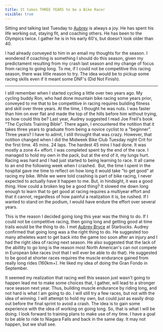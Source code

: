 ---title: It takes THREE YEARS to be a Bike Racervisible: true---Sitting and talking last Tuesday to [Aubrey][7] is always a joy. He has spent his life working out, staying fit, and coaching others. He has been to the Olympics twice. I gather he is in his early 60's, but doesn't look older than 40.

I had already conveyed to him in an email my thoughts for the season. I wondered if coaching is something I should do this season, given my predictament resulting from my crash last season and my change of focus from racing to going long. To me, if I could not be competitive this racing season, there was little reason to try. The idea would be to pickup some racing skills even if it meant some DNF's (Did Not Finish).

<hr id="system-readmore" />


I still remember when I started cycling a little over two years ago. My cycling buddy Ron, who had done mountain bike racing some years prior, conveyed to me that to be competitive in racing requires building fitness and skill over three years. At the time, I thought he was nuts. I was faster than him on ever flat and made the top of the hills before him without trying, so how could this be? Last year, Audrey suggested I read Joe Freil's book "The Cyclists Training Bible". There again, I encountered the notition that it takes three years to graduate from being a novice cyclist to a "beginner". Three years? I have to admit, I still throught that was crazy. However, that notition changed when I did the Midweek Bike Club Tuesday night Crit for the first time. 45 mins. 24 laps. The hardest 45 mins I had done. It was mostly a zone 4+ effort. I was completed spent by the end of the race. I managed to hold my own in the pack, but at the end of it, my lungs hurt. Racing was hard and I had just started to being learning to race. It all came to an end the following week when I crashed.&nbsp; But, the time I spent in the hospital gave me time to reflect on how long it would take "to get good" at racing my bike. While we were told crashing is part of bike racing, I never expected to actually have it happen to me. But, in hindsight, it was a good thing. How could a broken leg be a good thing? It slowed me down long enough to learn that to get good at racing requires a multiyear effort and that it cannot, regardless of how painful a realization it is, be rushed. If I wanted to stand on the podium, I would have endure the effort over several years.

This is the reason I decided going long this year was the thing to do. If I could not be competitive racing, then going long and getting good at time trails would be the thing to do. I met [Aubrey Bryce][7] at Starbucks. Audrey confirmed that going long was a the right thing to do. He suggested too many atheletes want to get back into the game too soon after an injury and I had the right idea of racing next season. He also suggested that the lack of the abiltity to go long is the reason most North American's can not compete in European bike races (not that I will ever be able to do that). He suggested to be good at shorter races requires the muscle endurance gained from really long rides (160km+). He liked my idea of doing the Gran Fondo in September.

It seemed my realization that racing well this season just wasn't going to happen lead me to make some choices that, I gather, will lead to a stronger race season next year. Thus, building muscle endurance by riding long, and not hard is what I am going to do. I will still try a few races, but not with the idea of winning. I will attempt to hold my own, but could just as easily drop out before the final sprint to avoid a crash. The idea is to gain some experience with the idea of working on going long. So, that is what I will be doing. I look forward to training plans to make use of my time. I have a goal to be able to ride to Niagara Falls and back in the same day. It may not happen, but we shall see.

 

 [7]: http://www.aubreybryce.com "Aubrey Bryce"